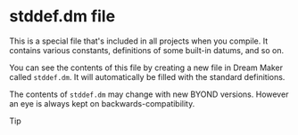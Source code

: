 # stddef.dm file


This is a special file that\'s included in all projects when
you compile. It contains various constants, definitions of some built-in
datums, and so on. 

You can see the contents of this file by
creating a new file in Dream Maker called `stddef.dm`. It will
automatically be filled with the standard definitions. 

The
contents of `stddef.dm` may change with new BYOND versions. However an
eye is always kept on backwards-compatibility.

> [!TIP] 
> 